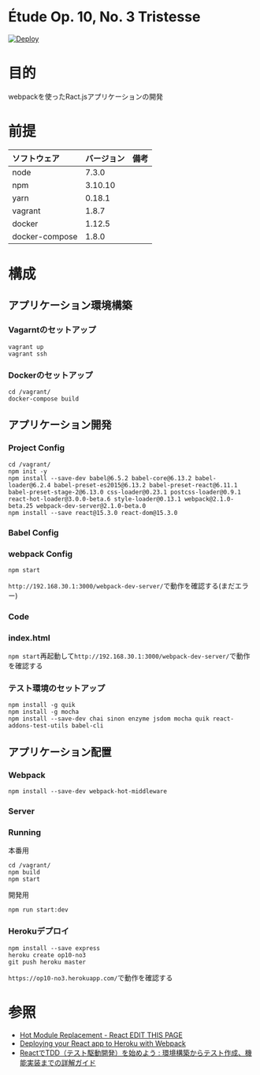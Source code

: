 Étude Op. 10, No. 3 Tristesse
===================

[![Deploy](https://www.herokucdn.com/deploy/button.svg)](https://heroku.com/deploy)

# 目的 #
webpackを使ったRact.jsアプリケーションの開発

# 前提 #
| ソフトウェア   | バージョン   | 備考        |
|:---------------|:-------------|:------------|
| node           |7.3.0    |             |
| npm            |3.10.10  |             |
| yarn           |0.18.1   |             |
| vagrant        |1.8.7    |             |
| docker         |1.12.5    |             |
| docker-compose |1.8.0    |             |

# 構成 #
## アプリケーション環境構築

### Vagarntのセットアップ
```
vagrant up
vagrant ssh
```

### Dockerのセットアップ
```
cd /vagrant/
docker-compose build
```

## アプリケーション開発
### Project Config
```
cd /vagrant/
npm init -y
npm install --save-dev babel@6.5.2 babel-core@6.13.2 babel-loader@6.2.4 babel-preset-es2015@6.13.2 babel-preset-react@6.11.1 babel-preset-stage-2@6.13.0 css-loader@0.23.1 postcss-loader@0.9.1 react-hot-loader@3.0.0-beta.6 style-loader@0.13.1 webpack@2.1.0-beta.25 webpack-dev-server@2.1.0-beta.0
npm install --save react@15.3.0 react-dom@15.3.0
```

### Babel Config

### webpack Config
```
npm start
```

`http://192.168.30.1:3000/webpack-dev-server/`で動作を確認する(まだエラー)

### Code

### index.html

`npm start`再起動して`http://192.168.30.1:3000/webpack-dev-server/`で動作を確認する

### テスト環境のセットアップ
```
npm install -g quik
npm install -g mocha
npm install --save-dev chai sinon enzyme jsdom mocha quik react-addons-test-utils babel-cli
```

## アプリケーション配置

### Webpack

```
npm install --save-dev webpack-hot-middleware
```

### Server

### Running

本番用
```
cd /vagrant/
npm build
npm start
```

開発用
```
npm run start:dev
```

### Herokuデプロイ

```
npm install --save express
heroku create op10-no3
git push heroku master
```

`https://op10-no3.herokuapp.com/`で動作を確認する

# 参照 #
+ [Hot Module Replacement - React EDIT THIS PAGE](https://webpack.js.org/guides/hmr-react/)
+ [Deploying your React app to Heroku with Webpack](http://ditrospecta.com/javascript/react/es6/webpack/heroku/2015/08/08/deploying-react-webpack-heroku.html)
+ [ReactでTDD（テスト駆動開発）を始めよう : 環境構築からテスト作成、機能実装までの詳解ガイド](http://postd.cc/getting-started-with-tdd-in-react/)
